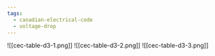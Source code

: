 ```yaml
---
tags:
  - canadian-electrical-code
  - voltage-drop
---
```

![[cec-table-d3-1.png]]
![[cec-table-d3-2.png]]
![[cec-table-d3-3.png]]
